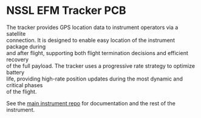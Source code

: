 # NSSL EFM Tracker PCB

The tracker provides GPS location data to instrument operators via a satellite  
connection. It is designed to enable easy location of the instrument package during  
and after flight, supporting both flight termination decisions and efficient recovery  
of the full payload. The tracker uses a progressive rate strategy to optimize battery  
life, providing high-rate position updates during the most dynamic and critical phases  
of the flight.

See the [main instrument repo](https://github.com/LeemanGeophysicalLLC/NSSL_EFM_Instrument)
for documentation and the rest of the instrument.
